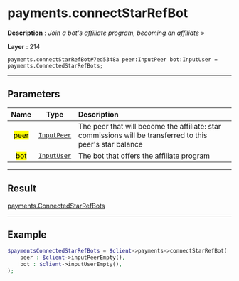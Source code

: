 # payments.connectStarRefBot

**Description** : *Join a bot&#039;s affiliate program, becoming an affiliate &raquo;*

**Layer** : 214

```tl
payments.connectStarRefBot#7ed5348a peer:InputPeer bot:InputUser = payments.ConnectedStarRefBots;
```

---

## Parameters

| Name | Type | Description |
| :---: | :---: | :--- |
| <mark>peer</mark> | [`InputPeer`](type/InputPeer) | The peer that will become the affiliate: star commissions will be transferred to this peer's star balance |
| <mark>bot</mark> | [`InputUser`](type/InputUser) | The bot that offers the affiliate program |

---

## Result

[payments.ConnectedStarRefBots](type/payments.ConnectedStarRefBots)

---

## Example

```php
$paymentsConnectedStarRefBots = $client->payments->connectStarRefBot(
	peer : $client->inputPeerEmpty(),
	bot : $client->inputUserEmpty(),
);
```